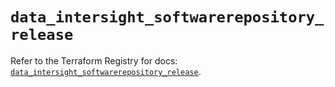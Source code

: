 # `data_intersight_softwarerepository_release`

Refer to the Terraform Registry for docs: [`data_intersight_softwarerepository_release`](https://registry.terraform.io/providers/ciscodevnet/intersight/1.0.71/docs/data-sources/softwarerepository_release).
